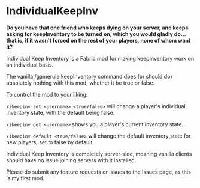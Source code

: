 # IndividualKeepInv
**Do you have that one friend who keeps dying on your server, and keeps asking for keepInventory to be turned on, which you would gladly do... that is, if it wasn't forced on the rest of your players, none of whom want it?**

Individual Keep Inventory is a Fabric mod for making keepInventory work on an individual basis.

The vanilla /gamerule keepInventory command does (or should do) absolutely nothing with this mod, whether it be true or false.

To control the mod to your liking:

``/ikeepinv set <username> <true/false>`` will change a player's individual inventory state, with the default being false.

``/ikeepinv get <username>`` shows you a player's current inventory state.

``/ikeepinv default <true/false>`` will change the default inventory state for new players, set to false by default.

Individual Keep Inventory is completely server-side, meaning vanilla clients should have no issue joining servers with it installed.

Please do submit any feature requests or issues to the Issues page, as this is my first mod.
